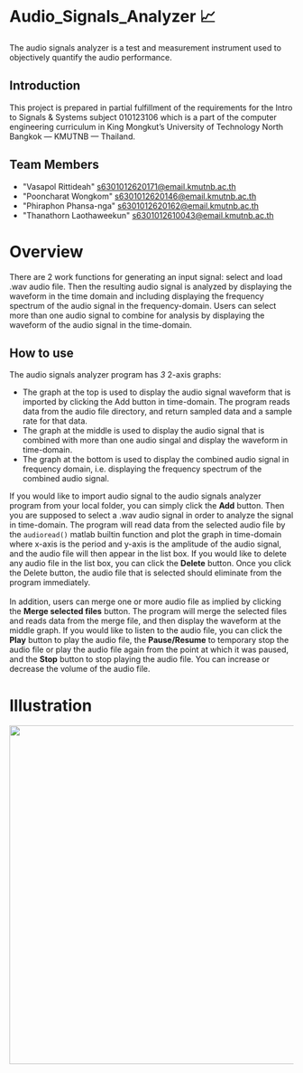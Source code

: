 # Audio_Signals_Analyzer 📈
The audio signals analyzer is a test and measurement instrument used to objectively quantify the audio performance.
## Introduction
This project is prepared in partial fulfillment of the requirements for the Intro to Signals & Systems subject 010123106 which is a part of the computer engineering curriculum in King Mongkut’s University of Technology North Bangkok — KMUTNB — Thailand.
## Team Members
- "Vasapol Rittideah" s6301012620171@email.kmutnb.ac.th
- "Pooncharat Wongkom" s6301012620146@email.kmutnb.ac.th
- "Phiraphon Phansa-nga" s6301012620162@email.kmutnb.ac.th
- "Thanathorn Laothaweekun" s6301012610043@email.kmutnb.ac.th
# Overview
There are 2 work functions for generating an input signal: select and load .wav audio file. Then the resulting audio signal is analyzed by displaying the waveform in the time domain and including displaying the frequency spectrum of the audio signal in the frequency-domain. Users can select more than one audio signal to combine for analysis by displaying the waveform of the audio signal in the time-domain.
## How to use
The audio signals analyzer program has *3* 2-axis graphs:
- The graph at the top is used to display the audio signal waveform that is imported by clicking the Add button in time-domain. The program reads data from the audio file directory, and return sampled data and a sample rate for that data.
- The graph at the middle is used to display the audio signal that is combined with more than one audio singal and display the waveform in time-domain.
- The graph at the bottom is used to display the combined audio signal in frequency domain, i.e. displaying the frequency spectrum of the combined audio signal.

If you would like to import audio signal to the audio signals analyzer program from your local folder, you can simply click the **Add** button. Then you are supposed to select a .wav audio signal in order to analyze the signal in time-domain. The program will read data from the selected audio file by the `audioread()` matlab builtin function and plot the graph in time-domain where x-axis is the period and y-axis is the amplitude of the audio signal, and the audio file will then appear in the list box. If you would like to delete any audio file in the list box, you can click the **Delete** button. Once you click the Delete button, the audio file that is selected should eliminate from the program immediately.<br><br>
In addition, users can merge one or more audio file as implied by clicking the **Merge selected files** button. The program will merge the selected files and reads data from the merge file, and then display the waveform at the middle graph. If you would like to listen to the audio file, you can click the **Play** button to play the audio file, the **Pause/Resume** to temporary stop the audio file or play the audio file again from the point at which it was paused, and the **Stop** button to stop playing the audio file. You can increase or decrease the volume of the audio file.
# Illustration
<p><img src="https://user-images.githubusercontent.com/88476531/142589289-718b9ee2-0aa5-4f8e-b3e8-be8ec4539b81.png" width="auto" height="600"></p>

